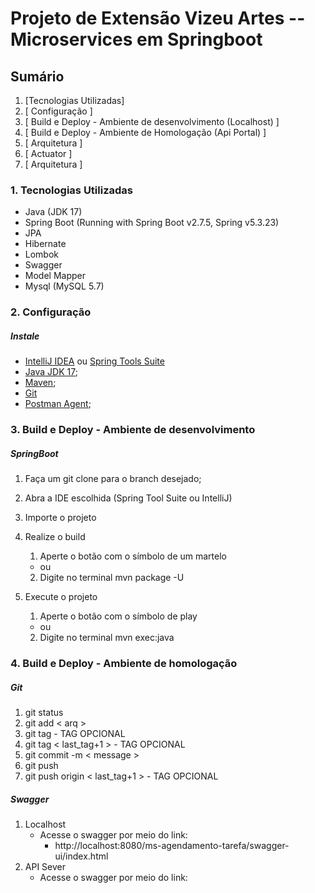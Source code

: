 # Projeto de Extensão Vizeu Artes -- Microservices em Springboot

## Sumário

1. [Tecnologias Utilizadas]
2. [ Configuração ]
3. [ Build e Deploy - Ambiente de desenvolvimento (Localhost) ]
4. [ Build e Deploy - Ambiente de Homologação (Api Portal) ]
5. [ Arquitetura ]
6. [ Actuator ]
7. [ Arquitetura ]

### 1. Tecnologias Utilizadas

- Java (JDK 17)
- Spring Boot (Running with Spring Boot v2.7.5, Spring v5.3.23)
- JPA
- Hibernate
- Lombok
- Swagger
- Model Mapper
- Mysql (MySQL 5.7)

### 2. Configuração

##### Instale

* [IntelliJ IDEA](https://www.jetbrains.com/pt-br/idea/download/) ou [Spring Tools Suite](https://spring.io/tools)
* [Java JDK 17](https://openjdk.java.net/projects/jdk/17/);
* [Maven](https://maven.apache.org/download.cgi);
* [Git](https://git-scm.com/downloads)
* [Postman Agent](https://www.postman.com/downloads/);

### 3. Build e Deploy - Ambiente de desenvolvimento

##### SpringBoot

1. Faça um git clone para o branch desejado;
2. Abra a IDE escolhida (Spring Tool Suite ou IntelliJ)
3. Importe o projeto
4. Realize o build
    1. Aperte o botão com o símbolo de um martelo

    - ou

    2. Digite no terminal mvn package -U
5. Execute o projeto
    1. Aperte o botão com o símbolo de play

    - ou

    2. Digite no terminal mvn exec:java

### 4. Build e Deploy - Ambiente de homologação

##### Git

1. git status
2. git add < arq >
3. git tag - TAG OPCIONAL
4. git tag < last_tag+1 > - TAG OPCIONAL
5. git commit -m < message >
6. git push
7. git push origin < last_tag+1 > - TAG OPCIONAL

##### Swagger

1. Localhost
    - Acesse o swagger por meio do link:
        - http://localhost:8080/ms-agendamento-tarefa/swagger-ui/index.html
2. API Sever
    - Acesse o swagger por meio do link:
